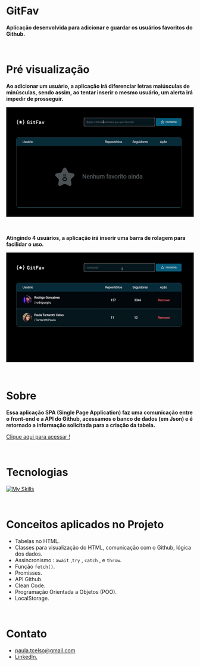 # GitFav

**Aplicação desenvolvida para adicionar e guardar os usuários favoritos do Github.**

&nbsp;
# Pré visualização

**Ao adicionar um usuário, a aplicação irá diferenciar letras maiúsculas de minúsculas, sendo assim, ao tentar inserir o mesmo usuário, um alerta irá impedir de prosseguir.**

![preview](./Images/gitfav1.gif)

&nbsp;

**Atingindo 4 usuários, a aplicação irá inserir uma barra de rolagem para facilidar o uso.**

![preview](./Images/gitfav3.gif)

&nbsp;

# Sobre

**Essa aplicação SPA (Single Page Application) faz uma comunicação entre o front-end e a API do Github, acessamos o banco de dados (em Json) e é retornado a informação solicitada para a criação da tabela.**

[Clique aqui para acessar !]()

&nbsp;
# Tecnologias

[![My Skills](https://skillicons.dev/icons?i=html,css,js,git&perline=)](https://skillicons.dev)


&nbsp;

# Conceitos aplicados no Projeto

- Tabelas no HTML.
- Classes para  visualização do HTML, comunicação com o Github, lógica dos dados.
- Assincronismo : `await` ,`try` , `catch` , e `throw`.
- Função `fetch()`.
- Promisses.
- API Github.
- Clean Code.
- Programação Orientada a Objetos (POO).
- LocalStorage.


&nbsp;
#  Contato

- paula.tcelso@gmail.com
- [LinkedIn.](https://www.linkedin.com/in/paulatartarotticelso/)
